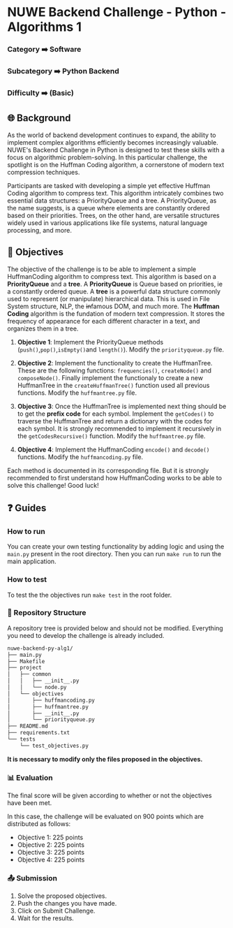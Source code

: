 # NUWE Backend Challenge - Python - Algorithms 1

### Category   ➡️   Software

### Subcategory   ➡️   Python Backend

### Difficulty   ➡️   (Basic)

## 🌐 Background

As the world of backend development continues to expand, the ability to implement complex algorithms efficiently becomes increasingly valuable. NUWE's Backend Challenge in Python is designed to test these skills with a focus on algorithmic problem-solving. In this particular challenge, the spotlight is on the Huffman Coding algorithm, a cornerstone of modern text compression techniques.

Participants are tasked with developing a simple yet effective Huffman Coding algorithm to compress text. This algorithm intricately combines two essential data structures: a PriorityQueue and a tree. A PriorityQueue, as the name suggests, is a queue where elements are constantly ordered based on their priorities. Trees, on the other hand, are versatile structures widely used in various applications like file systems, natural language processing, and more.

## 🎯 Objectives

The objective of the challenge is to be able to implement a simple HuffmanCoding algorithm to compress text. This algorithm is based on a **PriorityQueue** and a **tree**. A **PriorityQueue** is Queue based on priorities, ie a constantly ordered queue.
A **tree** is a powerful data structure commonly used to represent (or manipulate) hierarchical data. This is used in File System structure, NLP, the ~~in~~famous DOM, and much more.
The **Huffman Coding** algorithm is the fundation of modern text compression. It stores the frequency of appearance for each different character in a text, and organizes them in a tree. 


1. **Objective 1**: Implement the PriorityQueue methods (`push()`,`pop()`,`isEmpty()`and `length()`). Modify the `priorityqueue.py` file.

2. **Objective 2**: Implement the functionality to create the HuffmanTree. These are the following functions: `frequencies()`, `createNode()` and `composeNode()`. Finally implement the functionaly to create a new HuffmanTree in the `createHuffmanTree()` function used all previous functions. Modify the `huffmantree.py` file.

3. **Objective 3**: Once the HuffmanTree is implemented next thing should be to get the **prefix code** for each symbol. Implement the `getCodes()` to traverse the HuffmanTree and return a dictionary with the codes for each symbol. It is strongly recommended to implement it recursively in the `getCodesRecursive()` function. Modify the `huffmantree.py` file.

4. **Objective 4**: Implement the HuffmanCoding `encode()` and `decode()` functions. Modify the `huffmancoding.py` file.

Each method is documented in its corresponding file. But it is strongly recommended to first understand how HuffmanCoding works to be able to solve this challenge! Good luck!

## ❓ Guides

### How to run

You can create your own testing functionality by adding logic and using the `main.py` present in the root directory.
Then you can run `make run` to run the main application.

### How to test

To test the the objectives run `make test` in the root folder.

### 📂 Repository Structure

A repository tree is provided below and should not be modified. Everything you need to develop the challenge is already included.
```bash
nuwe-backend-py-alg1/
├── main.py
├── Makefile
├── project
│   ├── common
│   │   ├── __init__.py
│   │   └── node.py
│   └── objectives
│       ├── huffmancoding.py
│       ├── huffmantree.py
│       ├── __init__.py
│       └── priorityqueue.py
├── README.md
├── requirements.txt
└── tests
    └── test_objectives.py
```

**It is necessary to modify only the files proposed in the objectives.**

### 📊 Evaluation

The final score will be given according to whether or not the objectives have been met.

In this case, the challenge will be evaluated on 900 points which are distributed as follows:

- Objective 1: 225 points
- Objective 2: 225 points
- Objective 3: 225 points
- Objective 4: 225 points

### 📤 Submission

1. Solve the proposed objectives.
2. Push the changes you have made.
3. Click on Submit Challenge.
4. Wait for the results.


